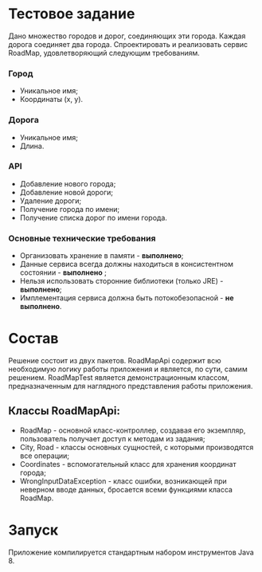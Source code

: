 # Тестовое задание #
Дано множество городов и дорог, соединяющих эти города. Каждая дорога соединяет два города.
Спроектировать и реализовать сервис RoadMap, удовлетворяющий следующим требованиям.

### Город ###
+ Уникальное имя;
+ Координаты (x, y).

### Дорога ###
+ Уникальное имя;
+ Длина.

### API ###
+ Добавление нового города;
+ Добавление новой дороги;
+ Удаление дороги;
+ Получение города по имени;
+ Получение списка дорог по имени города.

### Основные технические требования ###
+ Организовать хранение в памяти - <b>выполнено</b>;
+ Данные сервиса всегда должны находиться в консистентном состоянии - <b>выполнено</b> ;
+ Нельзя использовать сторонние библиотеки (только JRE) - <b>выполнено</b>;
+ Имплементация сервиса должна быть потокобезопасной - <b>не выполнено</b>.

# Состав #
Решение состоит из двух пакетов. RoadMapApi содержит всю необходимую логику работы приложения и является, по сути, самим решением. RoadMapTest является демонстрационным классом, предназначенным для наглядного представления работы приложения.

## Классы RoadMapApi: ##
+ RoadMap - основной класс-контроллер, создавая его экземпляр, пользователь получает доступ к методам из задания;
+ City, Road - классы основных сущностей, с которыми производятся все операции;
+ Coordinates - вспомогательный класс для хранения координат города;
+ WrongInputDataException - класс ошибки, возникающей при неверном вводе данных, бросается всеми функциями класса RoadMap.

# Запуск #
Приложение компилируется стандартным набором инструментов Java 8.

